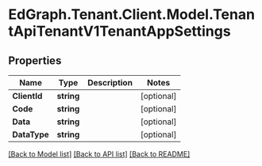 # EdGraph.Tenant.Client.Model.TenantApiTenantV1TenantAppSettings

## Properties

Name | Type | Description | Notes
------------ | ------------- | ------------- | -------------
**ClientId** | **string** |  | [optional] 
**Code** | **string** |  | [optional] 
**Data** | **string** |  | [optional] 
**DataType** | **string** |  | [optional] 

[[Back to Model list]](../README.md#documentation-for-models) [[Back to API list]](../README.md#documentation-for-api-endpoints) [[Back to README]](../README.md)

